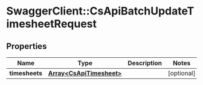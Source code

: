 # SwaggerClient::CsApiBatchUpdateTimesheetRequest

## Properties
Name | Type | Description | Notes
------------ | ------------- | ------------- | -------------
**timesheets** | [**Array&lt;CsApiTimesheet&gt;**](CsApiTimesheet.md) |  | [optional] 


